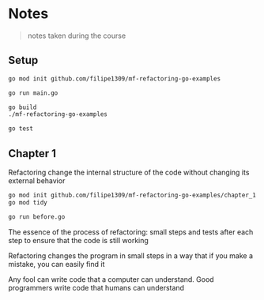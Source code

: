 # Notes

> notes taken during the course

## Setup

```bash
go mod init github.com/filipe1309/mf-refactoring-go-examples
```

```bash
go run main.go
```

```bash
go build
./mf-refactoring-go-examples
```

```bash
go test
```

## Chapter 1

Refactoring change the internal structure of the code without changing its external behavior

```bash
go mod init github.com/filipe1309/mf-refactoring-go-examples/chapter_1
go mod tidy
```

```bash
go run before.go
```

The essence of the process of refactoring: small steps and tests after each step to ensure that the code is still working

Refactoring changes the program in small steps in a way that if you make a mistake, you can easily find it

Any fool can write code that a computer can understand. Good programmers write code that humans can understand


